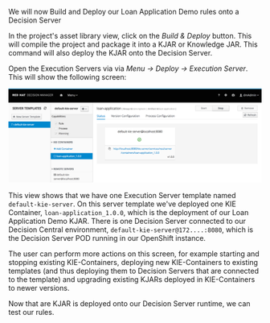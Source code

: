 We will now Build and Deploy our Loan Application Demo rules onto a Decision Server

In the project's asset library view, click on the *Build & Deploy* button. This will compile the project and package it into a KJAR or Knowledge JAR. This command will also deploy the KJAR onto the Decision Server.

Open the Execution Servers via via *Menu -> Deploy -> Execution Server*. This will show the following screen:

<img src="../../assets/middleware/dm7-loan-application/dm7-execution-servers.png" width="800" />

This view shows that we have one Execution Server template named `default-kie-server`. On this server template we've deployed one KIE Container, `loan-application_1.0.0`, which is the deployment of our Loan Application Demo KJAR. There is one Decision Server connected to our Decision Central environment, `default-kie-server@172....:8080`, which is the Decision Server POD running in our OpenShift instance.

The user can perform more actions on this screen, for example starting and stopping existing KIE-Containers, deploying new KIE-Containers to existing templates (and thus deploying them to Decision Servers that are connected to the template) and upgrading existing KJARs deployed in KIE-Containers to newer versions.

Now that are KJAR is deployed onto our Decision Server runtime, we can test our rules.
